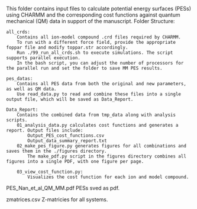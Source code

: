 This folder contains input files to calculate potential energy surfaces (PESs) using CHARMM and the corresponding cost functions against quantum mechanical (QM) data in support of the manuscript.
Folder Structure:

    all_crds:
        Contains all ion-model compound .crd files required by CHARMM.
        To run with a different force field, provide the appropriate foppar file and modify toppar.str accordingly.
        Run ./99_run_all_crds.sh to execute simulations. The script supports parallel execution.
        In the bash script, you can adjust the number of processors for the parallel run and set the folder to save MM PES results.

    pes_datas:
        Contains all PES data from both the original and new parameters, as well as QM data.
        Use read_data.py to read and combine these files into a single output file, which will be saved as Data_Report.

    Data_Report:
        Contains the combined data from tmp_data along with analysis scripts.
        01_analysis_data.py calculates cost functions and generates a report. Output files include:
            Output_PES_cost_functions.csv
            Output_data_summary_report.txt
        02_make_pes_figure.py generates figures for all combinations and saves them in the ./figures directory.
            The make_pdf.py script in the figures directory combines all figures into a single PDF, with one figure per page.

        03_view_cost_function.py:
            Visualizes the cost function for each ion and model compound.

   PES_Nan_et_al_QM_MM.pdf 
        PESs sved as pdf.

   zmatrices.csv
        Z-matricies for all systems.
       



